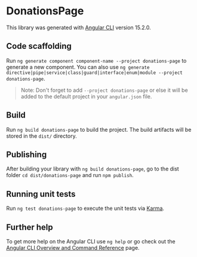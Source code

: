 # DonationsPage

This library was generated with [Angular CLI](https://github.com/angular/angular-cli) version 15.2.0.

## Code scaffolding

Run `ng generate component component-name --project donations-page` to generate a new component. You can also use `ng generate directive|pipe|service|class|guard|interface|enum|module --project donations-page`.
> Note: Don't forget to add `--project donations-page` or else it will be added to the default project in your `angular.json` file. 

## Build

Run `ng build donations-page` to build the project. The build artifacts will be stored in the `dist/` directory.

## Publishing

After building your library with `ng build donations-page`, go to the dist folder `cd dist/donations-page` and run `npm publish`.

## Running unit tests

Run `ng test donations-page` to execute the unit tests via [Karma](https://karma-runner.github.io).

## Further help

To get more help on the Angular CLI use `ng help` or go check out the [Angular CLI Overview and Command Reference](https://angular.io/cli) page.
